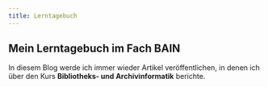 ```yaml
---
title: Lerntagebuch
---
```


## Mein Lerntagebuch im Fach BAIN

In diesem Blog werde ich immer wieder Artikel veröffentlichen, in denen ich über den Kurs **Bibliotheks- und Archivinformatik** berichte.
